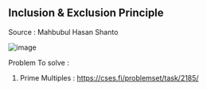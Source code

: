 ## Inclusion & Exclusion Principle 

Source : Mahbubul Hasan Shanto

![image](https://user-images.githubusercontent.com/63524824/236414686-01f03cf1-53ef-4298-810c-b13c53a73267.png)


Problem To solve : 

1)  Prime Multiples : https://cses.fi/problemset/task/2185/
